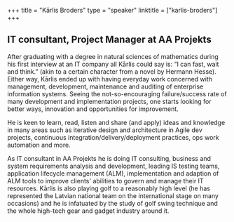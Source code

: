 +++
title = "Kārlis Broders"
type = "speaker"
linktitle = ["karlis-broders"]
+++

<h2>IT consultant, Project Manager at AA Projekts</h2>

<p>After graduating with a degree in natural sciences of mathematics during his first interview at an IT company all Kārlis could say is: “I can fast, wait and think.” (akin to a certain character from a novel by Hermann Hesse). Either way, Kārlis ended up with having everyday work concerned with management, development, maintenance and auditing of enterprise information systems. Seeing the not-so-encouraging failure/success rate of many development and implementation projects, one starts looking for better ways, innovation and opportunities for improvement. 

<p>He is keen to learn, read, listen and share (and apply) ideas and knowledge in many areas such as iterative design and architecture in Agile dev projects, continuous integration/delivery/deployment practices, ops work automation and more.</p>

<p>As IT consultant in AA Projekts he is doing IT consulting, business and system requirements analysis and development, leading IS testing teams, application lifecycle management (ALM), implementation and adaption of ALM tools to improve clients' abilities to govern and manage their IT resources.
Kārlis is also playing golf to a reasonably high level (he has represented the Latvian national team on the international stage on many occasions) and he is infatuated by the study of golf swing technique and the whole high-tech gear and gadget industry around it.</p>